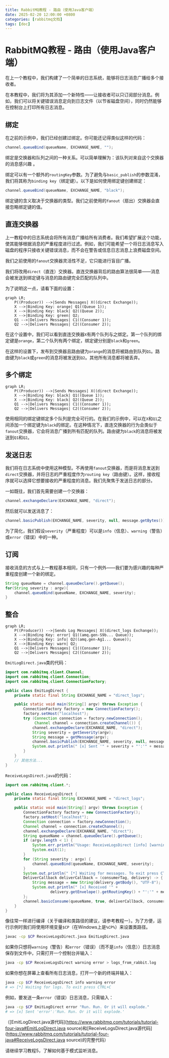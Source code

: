 ```yaml
---
title: RabbitMQ教程 - 路由（使用Java客户端）
date: 2025-02-20 12:00:00 +0800
categories: [rabbitmq文档]
tags: [doc]
---
```

# RabbitMQ教程 - 路由（使用Java客户端）
在上一个教程中，我们构建了一个简单的日志系统，能够将日志消息广播给多个接收者。

在本教程中，我们将为其添加一个新特性——让接收者可以只订阅部分消息。例如，我们可以将关键错误消息定向到日志文件（以节省磁盘空间），同时仍然能够在控制台上打印所有日志消息。
## 绑定
在之前的示例中，我们已经创建过绑定。你可能还记得类似这样的代码：
```java
channel.queueBind(queueName, EXCHANGE_NAME, "");
```
绑定是交换器和队列之间的一种关系。可以简单理解为：该队列对来自这个交换器的消息感兴趣 。

绑定可以有一个额外的`routingKey`参数。为了避免与`basic_publish`的参数混淆，我们将其称为`binding key`（绑定键）。以下是如何使用绑定键创建绑定：
```java
channel.queueBind(queueName, EXCHANGE_NAME, "black");
```
绑定键的含义取决于交换器的类型。我们之前使用的`fanout`（扇出）交换器会直接忽略绑定键的值。
## 直连交换器
上一教程中的日志系统会将所有消息广播给所有消费者。我们希望扩展这个功能，使其能够根据消息的严重程度进行过滤。例如，我们可能希望一个将日志消息写入磁盘的程序只接收关键错误消息，而不会在警告或信息日志消息上浪费磁盘空间。

我们之前使用的`fanout`交换器灵活性不足，它只能进行盲目广播。

我们将改用`direct`（直连）交换器。直连交换器背后的路由算法很简单——消息会被发送到绑定键与消息的路由键完全匹配的队列中。

为了说明这一点，请看下面的设置：
```mermaid
graph LR;
    P((Producer)) -->|Sends Messages| X((direct Exchange));
    X -->|Binding Key: orange| Q1((Queue 1));
    X -->|Binding Key: black| Q2((Queue 2));
    X -->|Binding Key: green| Q2;
    Q1 -->|Delivers Messages| C1((Consumer 1));
    Q2 -->|Delivers Messages| C2((Consumer 2));
```
在这个设置中，我们可以看到直连交换器`X`有两个队列与之绑定。第一个队列的绑定键是`orange`，第二个队列有两个绑定，绑定键分别是`black`和`green`。

在这样的设置下，发布到交换器且路由键为`orange`的消息将被路由到队列`Q1`。路由键为`black`或`green`的消息将被发送到`Q2`。其他所有消息都将被丢弃。
## 多个绑定
```mermaid
graph LR;
    P((Producer)) -->|Sends Messages| X((direct Exchange));
    X -->|Binding Key: black| Q1((Queue 1));
    X -->|Binding Key: black| Q2((Queue 2));
    Q1 -->|Delivers Messages| C1((Consumer 1));
    Q2 -->|Delivers Messages| C2((Consumer 2));
```
使用相同的绑定键绑定多个队列是完全可行的。在我们的示例中，可以在`X`和`Q1`之间添加一个绑定键为`black`的绑定。在这种情况下，直连交换器的行为会类似于`fanout`交换器，它会将消息广播到所有匹配的队列。路由键为`black`的消息将被发送到`Q1`和`Q2`。
## 发送日志
我们将在日志系统中使用这种模型。不再使用`fanout`交换器，而是将消息发送到`direct`交换器，并将日志的严重程度作为`routing key`（路由键）。这样，接收程序就可以选择它想要接收的严重程度的消息。我们先聚焦于发送日志的部分。

一如既往，我们首先需要创建一个交换器：
```java
channel.exchangeDeclare(EXCHANGE_NAME, "direct");
```
然后就可以发送消息了：
```java
channel.basicPublish(EXCHANGE_NAME, severity, null, message.getBytes());
```
为了简化，我们假设`severity`（严重程度）可以是`info`（信息）、`warning`（警告）或`error`（错误）中的一种。
## 订阅
接收消息的方式与上一教程基本相同，只有一个例外——我们要为感兴趣的每种严重程度创建一个新的绑定。
```java
String queueName = channel.queueDeclare().getQueue();
for(String severity : argv){
    channel.queueBind(queueName, EXCHANGE_NAME, severity);
}
```
## 整合
```mermaid
graph LR;
    P((Producer)) -->|Sends Log Messages| X((direct_logs Exchange));
    X -->|Binding Key: error| Q1((amq.gen-S9b... Queue));
    X -->|Binding Key: info| Q2((amq.gen-Ag1... Queue));
    X -->|Binding Key: warn| Q2;
    Q1 -->|Delivers Messages| C1((Consumer 1));
    Q2 -->|Delivers Messages| C2((Consumer 2));
```
`EmitLogDirect.java`类的代码：
```java
import com.rabbitmq.client.Channel;
import com.rabbitmq.client.Connection;
import com.rabbitmq.client.ConnectionFactory;

public class EmitLogDirect {
    private static final String EXCHANGE_NAME = "direct_logs";

    public static void main(String[] argv) throws Exception {
        ConnectionFactory factory = new ConnectionFactory();
        factory.setHost("localhost");
        try (Connection connection = factory.newConnection();
             Channel channel = connection.createChannel()) {
            channel.exchangeDeclare(EXCHANGE_NAME, "direct");
            String severity = getSeverity(argv);
            String message = getMessage(argv);
            channel.basicPublish(EXCHANGE_NAME, severity, null, message.getBytes("UTF-8"));
            System.out.println(" [x] Sent '" + severity + "':'" + message + "'");
        }
    }
    // 其他方法...
}
```
`ReceiveLogsDirect.java`的代码：
```java
import com.rabbitmq.client.*;

public class ReceiveLogsDirect {
    private static final String EXCHANGE_NAME = "direct_logs";

    public static void main(String[] argv) throws Exception {
        ConnectionFactory factory = new ConnectionFactory();
        factory.setHost("localhost");
        Connection connection = factory.newConnection();
        Channel channel = connection.createChannel();
        channel.exchangeDeclare(EXCHANGE_NAME, "direct");
        String queueName = channel.queueDeclare().getQueue();
        if (argv.length < 1) {
            System.err.println("Usage: ReceiveLogsDirect [info] [warning] [error]");
            System.exit(1);
        }
        for (String severity : argv) {
            channel.queueBind(queueName, EXCHANGE_NAME, severity);
        }
        System.out.println(" [*] Waiting for messages. To exit press CTRL+C");
        DeliverCallback deliverCallback = (consumerTag, delivery) -> {
            String message = new String(delivery.getBody(), "UTF-8");
            System.out.println(" [x] Received '" +
                    delivery.getEnvelope().getRoutingKey() + "':'" + message + "'");
        };
        channel.basicConsume(queueName, true, deliverCallback, consumerTag -> { });
    }
}
```
像往常一样进行编译（关于编译和类路径的建议，请参考教程一）。为了方便，运行示例时我们将使用环境变量`$CP`（在Windows上是`%CP%`）来设置类路径。
```bash
javac -cp $CP ReceiveLogsDirect.java EmitLogDirect.java
```
如果你只想将`warning`（警告）和`error`（错误）（而不是`info`（信息））日志消息保存到文件中，只需打开一个控制台并输入：
```bash
java -cp $CP ReceiveLogsDirect warning error > logs_from_rabbit.log
```
如果你想在屏幕上查看所有日志消息，打开一个新的终端并输入：
```bash
java -cp $CP ReceiveLogsDirect info warning error
# => [*] Waiting for logs. To exit press CTRL+C
```
例如，要发送一条`error`（错误）日志消息，只需输入：
```bash
java -cp $CP EmitLogDirect error "Run. Run. Or it will explode."
# => [x] Sent 'error':'Run. Run. Or it will explode.'
```
（[EmitLogDirect.java源代码](https://www.rabbitmq.com/tutorials/tutorial-four-java#EmitLogDirect.java source)和[ReceiveLogsDirect.java源代码](https://www.rabbitmq.com/tutorials/tutorial-four-java#ReceiveLogsDirect.java source)的完整代码）

请继续学习教程5，了解如何基于模式监听消息。 
